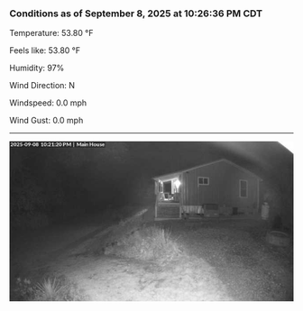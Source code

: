 ### Conditions as of September 8, 2025 at 10:26:36 PM CDT 

Temperature: 53.80 &deg;F

Feels like: 53.80 &deg;F

Humidity: 97%

Wind Direction: N

Windspeed: 0.0 mph

Wind Gust: 0.0 mph

---

<img src="./images/latest.jpeg"/>

